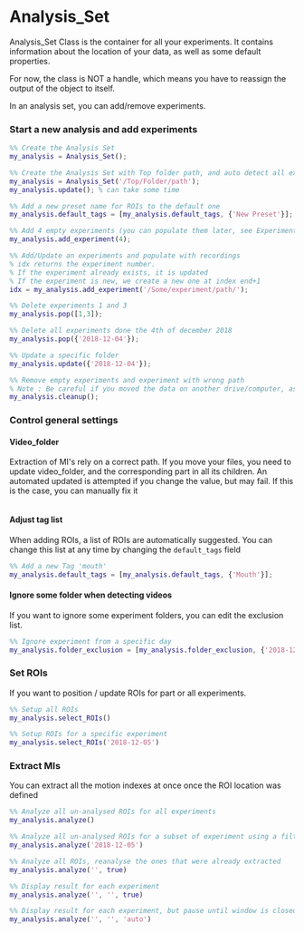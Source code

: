 # Analysis_Set

Analysis_Set Class is the container for all your experiments. It contains information about the location of your data, as well as some default properties.

For now, the class is NOT a handle, which means you have to reassign the output of the object to itself.

In an analysis set, you can add/remove experiments.

### Start a new analysis and add experiments

```matlab
%% Create the Analysis Set
my_analysis = Analysis_Set();

%% Create the Analysis Set with Top folder path, and auto detect all experiments
my_analysis = Analysis_Set('/Top/Folder/path');
my_analysis.update(); % can take some time

%% Add a new preset name for ROIs to the default one
my_analysis.default_tags = [my_analysis.default_tags, {'New Preset'}];

%% Add 4 empty experiments (you can populate them later, see Experiment())
my_analysis.add_experiment(4);

%% Add/Update an experiments and populate with recordings
% idx returns the experiment number.
% If the experiment already exists, it is updated
% If the experiment is new, we create a new one at index end+1
idx = my_analysis.add_experiment('/Some/experiment/path/');

%% Delete experiments 1 and 3
my_analysis.pop([1,3]);

%% Delete all experiments done the 4th of december 2018
my_analysis.pop({'2018-12-04'});

%% Update a specific folder
my_analysis.update({'2018-12-04'});

%% Remove empty experiments and experiment with wrong path
% Note : Be careful if you moved the data on another drive/computer, as it may be detected as an incorrect path and removed. If you change computer see update_all_paths()
my_analysis.cleanup();
```

### Control general settings

#### Video_folder

Extraction of MI's rely on a correct path. If you move your files, you need to update video_folder, and the corresponding part in all its children.  An automated updated is attempted if you change the value, but may fail. If this is the case, you can manually fix it

```

```

#### Adjust tag list

When adding ROIs, a list of ROIs are automatically suggested. You can change this list at any time by changing the `default_tags` field

```matlab
%% Add a new Tag 'mouth'
my_analysis.default_tags = [my_analysis.default_tags, {'Mouth'}];
```

#### Ignore some folder when detecting videos

If you want to ignore some experiment folders, you can edit the exclusion list. 

```matlab
%% Ignore experiment from a specific day
my_analysis.folder_exclusion = [my_analysis.folder_exclusion, {'2018-12-04'}];
```

### Set ROIs

If you want to position / update ROIs for part or all experiments.

```matlab
%% Setup all ROIs
my_analysis.select_ROIs()

%% Setup ROIs for a specific experiment
my_analysis.select_ROIs('2018-12-05')
```

### Extract MIs

You can extract all the motion indexes at once once the ROI location was defined

```matlab
%% Analyze all un-analysed ROIs for all experiments
my_analysis.analyze()

%% Analyze all un-analysed ROIs for a subset of experiment using a filter
my_analysis.analyze('2018-12-05')

%% Analyze all ROIs, reanalyse the ones that were already extracted
my_analysis.analyze('', true)

%% Display result for each experiment
my_analysis.analyze('', '', true)

%% Display result for each experiment, but pause until window is closed
my_analysis.analyze('', '', 'auto')
```
